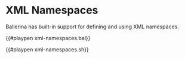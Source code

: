 # XML Namespaces

Ballerina has built-in support for defining and using XML namespaces.

{{#playpen xml-namespaces.bal}}

{{#playpen xml-namespaces.sh}}